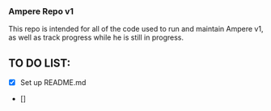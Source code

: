 ### Ampere Repo v1

This repo is intended for all of the code used to run and maintain Ampere v1, as well as track progress while he is still in progress.

## TO DO LIST:

- [x] Set up README.md
- [] 